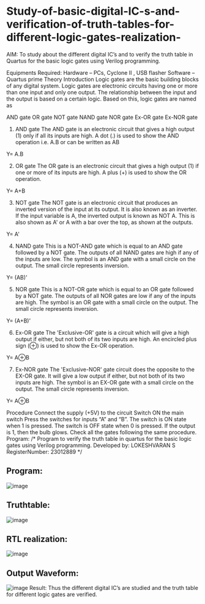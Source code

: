 # Study-of-basic-digital-IC-s-and-verification-of-truth-tables-for-different-logic-gates-realization-
 AIM:
To study about the different digital IC’s and to verify the truth table in Quartus for the basic logic gates using Verilog programming.

Equipments Required:
Hardware – PCs, Cyclone II , USB flasher
Software – Quartus prime
Theory
Introduction
Logic gates are the basic building blocks of any digital system. Logic gates are electronic circuits having one or more than one input and only one output. The relationship between the input and the output is based on a certain logic. Based on this, logic gates are named as

AND gate
OR gate
NOT gate
NAND gate
NOR gate
Ex-OR gate
Ex-NOR gate
1) AND gate
The AND gate is an electronic circuit that gives a high output (1) only if all its inputs are high. A dot (.) is used to show the AND operation i.e. A.B or can be written as AB

Y= A.B

2) OR gate
The OR gate is an electronic circuit that gives a high output (1) if one or more of its inputs are high. A plus (+) is used to show the OR operation.

Y= A+B

3) NOT gate
The NOT gate is an electronic circuit that produces an inverted version of the input at its output. It is also known as an inverter. If the input variable is A, the inverted output is known as NOT A. This is also shown as A' or A with a bar over the top, as shown at the outputs.

Y= A'

4) NAND gate
This is a NOT-AND gate which is equal to an AND gate followed by a NOT gate. The outputs of all NAND gates are high if any of the inputs are low. The symbol is an AND gate with a small circle on the output. The small circle represents inversion.

Y= (AB)’

5) NOR gate
This is a NOT-OR gate which is equal to an OR gate followed by a NOT gate. The outputs of all NOR gates are low if any of the inputs are high. The symbol is an OR gate with a small circle on the output. The small circle represents inversion.

Y= (A+B)’

6) Ex-OR gate
The 'Exclusive-OR' gate is a circuit which will give a high output if either, but not both of its two inputs are high. An encircled plus sign (⊕) is used to show the Ex-OR operation.

Y= A⊕B

7) Ex-NOR gate
The 'Exclusive-NOR' gate circuit does the opposite to the EX-OR gate. It will give a low output if either, but not both of its two inputs are high. The symbol is an EX-OR gate with a small circle on the output. The small circle represents inversion.

Y= A⊕B

Procedure
Connect the supply (+5V) to the circuit
Switch ON the main switch
Press the switches for inputs “A” and “B”. The switch is ON state when 1 is pressed. The switch is OFF state when 0 is pressed.
If the output is 1, then the bulb glows.
Check all the gates following the same procedure.
Program:
/*
Program to verify the truth table in quartus for the basic logic gates using Verilog programming.
Developed by: LOKESHVARAN S
RegisterNumber:  23012889
*/
 ## Program:
 ![image](https://github.com/Lokeshvaran9600/Study-of-basic-digital-IC-s-and-verification-of-truth-tables-for-different-logic-gates-realization-/assets/145972263/78d2b24d-839e-47f7-9669-4310045625f5)
## Truthtable:
![image](https://github.com/Lokeshvaran9600/Study-of-basic-digital-IC-s-and-verification-of-truth-tables-for-different-logic-gates-realization-/assets/145972263/56c0c48b-98e0-4fa4-9299-2b455f300626)

 ## RTL realization:
 ![image](https://github.com/Lokeshvaran9600/Study-of-basic-digital-IC-s-and-verification-of-truth-tables-for-different-logic-gates-realization-/assets/145972263/32e4bc4f-6612-4a08-aee2-fd8eecddb5f6)
## Output Waveform:
![image](https://github.com/Lokeshvaran9600/Study-of-basic-digital-IC-s-and-verification-of-truth-tables-for-different-logic-gates-realization-/assets/145972263/12de9935-2be8-40e8-913d-5e0a7a3e82f0)
Result:
Thus the different digital IC’s are studied and the truth table for different logic gates are verified.
